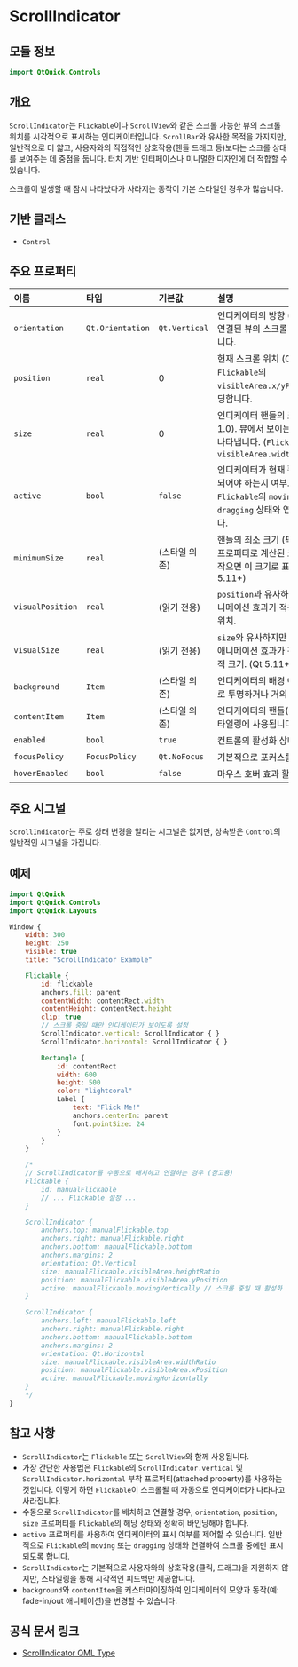 # ScrollIndicator

## 모듈 정보

```qml
import QtQuick.Controls
```

## 개요

`ScrollIndicator`는 `Flickable`이나 `ScrollView`와 같은 스크롤 가능한 뷰의 스크롤 위치를 시각적으로 표시하는 인디케이터입니다. `ScrollBar`와 유사한 목적을 가지지만, 일반적으로 더 얇고, 사용자와의 직접적인 상호작용(핸들 드래그 등)보다는 스크롤 상태를 보여주는 데 중점을 둡니다. 터치 기반 인터페이스나 미니멀한 디자인에 더 적합할 수 있습니다.

스크롤이 발생할 때 잠시 나타났다가 사라지는 동작이 기본 스타일인 경우가 많습니다.

## 기반 클래스

*   `Control`

## 주요 프로퍼티

| 이름             | 타입            | 기본값        | 설명                                                                                                                         |
| :--------------- | :-------------- | :------------ | :--------------------------------------------------------------------------------------------------------------------------- |
| `orientation`    | `Qt.Orientation`| `Qt.Vertical` | 인디케이터의 방향 (수직 또는 수평). 연결된 뷰의 스크롤 방향과 일치시킵니다.                                                        |
| `position`       | `real`          | 0             | 현재 스크롤 위치 (0.0 ~ 1.0). `Flickable`의 `visibleArea.x/yPosition`과 바인딩합니다.                                            |
| `size`           | `real`          | 0             | 인디케이터 핸들의 크기 (0.0 ~ 1.0). 뷰에서 보이는 영역의 비율을 나타냅니다. (`Flickable`의 `visibleArea.width/heightRatio`)      |
| `active`         | `bool`          | `false`       | 인디케이터가 현재 활성화되어 표시되어야 하는지 여부. 일반적으로 `Flickable`의 `moving` 또는 `dragging` 상태와 연결하여 제어합니다. |
| `minimumSize`    | `real`          | (스타일 의존) | 핸들의 최소 크기 (픽셀 단위). `size` 프로퍼티로 계산된 크기가 이 값보다 작으면 이 크기로 표시됩니다. (Qt 5.11+)                     |
| `visualPosition` | `real`          | (읽기 전용)   | `position`과 유사하지만 RTL 및 애니메이션 효과가 적용된 실제 시각적 위치.                                                        |
| `visualSize`     | `real`          | (읽기 전용)   | `size`와 유사하지만 `minimumSize` 및 애니메이션 효과가 적용된 실제 시각적 크기. (Qt 5.11+)                                  |
| `background`     | `Item`          | (스타일 의존) | 인디케이터의 배경 아이템. 일반적으로 투명하거나 거의 보이지 않습니다.                                                          |
| `contentItem`    | `Item`          | (스타일 의존) | 인디케이터의 핸들(막대) 아이템. 스타일링에 사용됩니다.                                                                         |
| `enabled`        | `bool`          | `true`        | 컨트롤의 활성화 상태.                                                                                                      |
| `focusPolicy`    | `FocusPolicy`   | `Qt.NoFocus`  | 기본적으로 포커스를 받지 않습니다.                                                                                             |
| `hoverEnabled`   | `bool`          | `false`       | 마우스 호버 효과 활성화 여부.                                                                                              |

## 주요 시그널

`ScrollIndicator`는 주로 상태 변경을 알리는 시그널은 없지만, 상속받은 `Control`의 일반적인 시그널을 가집니다.

## 예제

```qml
import QtQuick
import QtQuick.Controls
import QtQuick.Layouts

Window {
    width: 300
    height: 250
    visible: true
    title: "ScrollIndicator Example"

    Flickable {
        id: flickable
        anchors.fill: parent
        contentWidth: contentRect.width
        contentHeight: contentRect.height
        clip: true
        // 스크롤 중일 때만 인디케이터가 보이도록 설정
        ScrollIndicator.vertical: ScrollIndicator { }
        ScrollIndicator.horizontal: ScrollIndicator { }

        Rectangle {
            id: contentRect
            width: 600
            height: 500
            color: "lightcoral"
            Label {
                text: "Flick Me!"
                anchors.centerIn: parent
                font.pointSize: 24
            }
        }
    }

    /*
    // ScrollIndicator를 수동으로 배치하고 연결하는 경우 (참고용)
    Flickable {
        id: manualFlickable
        // ... Flickable 설정 ...
    }

    ScrollIndicator {
        anchors.top: manualFlickable.top
        anchors.right: manualFlickable.right
        anchors.bottom: manualFlickable.bottom
        anchors.margins: 2
        orientation: Qt.Vertical
        size: manualFlickable.visibleArea.heightRatio
        position: manualFlickable.visibleArea.yPosition
        active: manualFlickable.movingVertically // 스크롤 중일 때 활성화
    }

    ScrollIndicator {
        anchors.left: manualFlickable.left
        anchors.right: manualFlickable.right
        anchors.bottom: manualFlickable.bottom
        anchors.margins: 2
        orientation: Qt.Horizontal
        size: manualFlickable.visibleArea.widthRatio
        position: manualFlickable.visibleArea.xPosition
        active: manualFlickable.movingHorizontally
    }
    */
}
```

## 참고 사항

*   `ScrollIndicator`는 `Flickable` 또는 `ScrollView`와 함께 사용됩니다.
*   가장 간단한 사용법은 `Flickable`의 `ScrollIndicator.vertical` 및 `ScrollIndicator.horizontal` 부착 프로퍼티(attached property)를 사용하는 것입니다. 이렇게 하면 `Flickable`이 스크롤될 때 자동으로 인디케이터가 나타나고 사라집니다.
*   수동으로 `ScrollIndicator`를 배치하고 연결할 경우, `orientation`, `position`, `size` 프로퍼티를 `Flickable`의 해당 상태와 정확히 바인딩해야 합니다.
*   `active` 프로퍼티를 사용하여 인디케이터의 표시 여부를 제어할 수 있습니다. 일반적으로 `Flickable`의 `moving` 또는 `dragging` 상태와 연결하여 스크롤 중에만 표시되도록 합니다.
*   `ScrollIndicator`는 기본적으로 사용자와의 상호작용(클릭, 드래그)을 지원하지 않지만, 스타일링을 통해 시각적인 피드백만 제공합니다.
*   `background`와 `contentItem`을 커스터마이징하여 인디케이터의 모양과 동작(예: fade-in/out 애니메이션)을 변경할 수 있습니다. 

## 공식 문서 링크

*   [ScrollIndicator QML Type ](https://doc.qt.io/qt-6/qml-qtquick-controls-scrollindicator.html) 